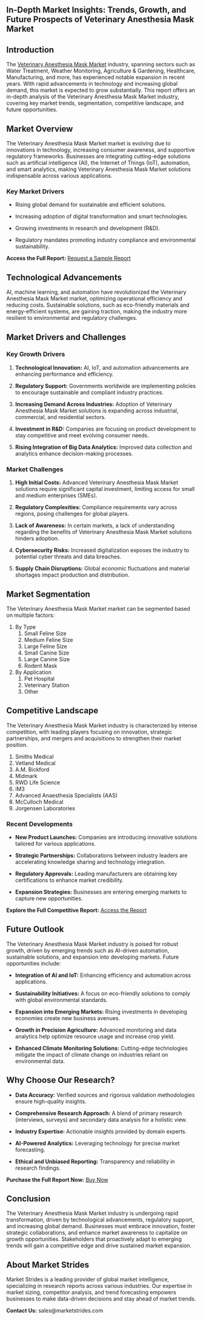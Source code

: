 <h2 data-pm-slice=""><strong>In-Depth Market Insights: Trends, Growth, and Future Prospects of Veterinary Anesthesia Mask Market</strong></h2>
<h2>Introduction</h2>
<p>The <a href="https://marketstrides.com/report/veterinary-anesthesia-mask-market">Veterinary Anesthesia Mask Market</a> industry, spanning sectors such as Water Treatment, Weather Monitoring, Agriculture &amp; Gardening, Healthcare, Manufacturing, and more, has experienced notable expansion in recent years. With rapid advancements in technology and increasing global demand, this market is expected to grow substantially. This report offers an in-depth analysis of the Veterinary Anesthesia Mask Market industry, covering key market trends, segmentation, competitive landscape, and future opportunities.</p>
<h2>Market Overview</h2>
<p>The Veterinary Anesthesia Mask Market market is evolving due to innovations in technology, increasing consumer awareness, and supportive regulatory frameworks. Businesses are integrating cutting-edge solutions such as artificial intelligence (AI), the Internet of Things (IoT), automation, and smart analytics, making Veterinary Anesthesia Mask Market solutions indispensable across various applications.</p>
<h3>Key Market Drivers</h3>
<ul data-spread="">
<li>
<p>Rising global demand for sustainable and efficient solutions.</p>
</li>
<li>
<p>Increasing adoption of digital transformation and smart technologies.</p>
</li>
<li>
<p>Growing investments in research and development (R&amp;D).</p>
</li>
<li>
<p>Regulatory mandates promoting industry compliance and environmental sustainability.</p>
</li>
</ul>
<p><strong>Access the Full Report:</strong> <a href="https://marketstrides.com/request-sample/veterinary-anesthesia-mask-market">Request a Sample Report</a></p>
<h2>Technological Advancements</h2>
<p>AI, machine learning, and automation have revolutionized the Veterinary Anesthesia Mask Market market, optimizing operational efficiency and reducing costs. Sustainable solutions, such as eco-friendly materials and energy-efficient systems, are gaining traction, making the industry more resilient to environmental and regulatory challenges.</p>
<h2>Market Drivers and Challenges</h2>
<h3>Key Growth Drivers</h3>
<ol start="" data-spread="">
<li>
<p><strong>Technological Innovation:</strong> AI, IoT, and automation advancements are enhancing performance and efficiency.</p>
</li>
<li>
<p><strong>Regulatory Support:</strong> Governments worldwide are implementing policies to encourage sustainable and compliant industry practices.</p>
</li>
<li>
<p><strong>Increasing Demand Across Industries:</strong> Adoption of Veterinary Anesthesia Mask Market solutions is expanding across industrial, commercial, and residential sectors.</p>
</li>
<li>
<p><strong>Investment in R&amp;D:</strong> Companies are focusing on product development to stay competitive and meet evolving consumer needs.</p>
</li>
<li>
<p><strong>Rising Integration of Big Data Analytics:</strong> Improved data collection and analytics enhance decision-making processes.</p>
</li>
</ol>
<h3>Market Challenges</h3>
<ol start="" data-spread="">
<li>
<p><strong>High Initial Costs:</strong> Advanced Veterinary Anesthesia Mask Market solutions require significant capital investment, limiting access for small and medium enterprises (SMEs).</p>
</li>
<li>
<p><strong>Regulatory Complexities:</strong> Compliance requirements vary across regions, posing challenges for global players.</p>
</li>
<li>
<p><strong>Lack of Awareness:</strong> In certain markets, a lack of understanding regarding the benefits of Veterinary Anesthesia Mask Market solutions hinders adoption.</p>
</li>
<li>
<p><strong>Cybersecurity Risks:</strong> Increased digitalization exposes the industry to potential cyber threats and data breaches.</p>
</li>
<li>
<p><strong>Supply Chain Disruptions:</strong> Global economic fluctuations and material shortages impact production and distribution.</p>
</li>
</ol>
<h2>Market Segmentation</h2>
<p>The Veterinary Anesthesia Mask Market market can be segmented based on multiple factors:</p>
<ol>
<li>By Type
<ol>
<li>Small Feline Size</li>
<li>Medium Feline Size</li>
<li>Large Feline Size</li>
<li>Small Canine Size</li>
<li>Large Canine Size</li>
<li>Rodent Mask</li>
</ol>
</li>
<li>By Application
<ol>
<li>Pet Hospital</li>
<li>Veterinary Station</li>
<li>Other</li>
</ol>
</li>
</ol>
<h2>Competitive Landscape</h2>
<p>The Veterinary Anesthesia Mask Market industry is characterized by intense competition, with leading players focusing on innovation, strategic partnerships, and mergers and acquisitions to strengthen their market position.</p>
<ol>
<li>Smiths Medical</li>
<li>Vetland Medical</li>
<li>A.M. Bickford</li>
<li>Midmark</li>
<li>RWD Life Science</li>
<li>iM3</li>
<li>Advanced Anaesthesia Specialists (AAS)</li>
<li>McCulloch Medical</li>
<li>Jorgensen Laboratories</li>
</ol>
<h3>Recent Developments</h3>
<ul data-spread="">
<li>
<p><strong>New Product Launches:</strong> Companies are introducing innovative solutions tailored for various applications.</p>
</li>
<li>
<p><strong>Strategic Partnerships:</strong> Collaborations between industry leaders are accelerating knowledge sharing and technology integration.</p>
</li>
<li>
<p><strong>Regulatory Approvals:</strong> Leading manufacturers are obtaining key certifications to enhance market credibility.</p>
</li>
<li>
<p><strong>Expansion Strategies:</strong> Businesses are entering emerging markets to capture new opportunities.</p>
</li>
</ul>
<p><strong>Explore the Full Competitive Report:</strong> <a href="https://marketstrides.com/report/veterinary-anesthesia-mask-market">Access the Report</a></p>
<h2>Future Outlook</h2>
<p>The Veterinary Anesthesia Mask Market industry is poised for robust growth, driven by emerging trends such as AI-driven automation, sustainable solutions, and expansion into developing markets. Future opportunities include:</p>
<ul data-spread="">
<li>
<p><strong>Integration of AI and IoT:</strong> Enhancing efficiency and automation across applications.</p>
</li>
<li>
<p><strong>Sustainability Initiatives:</strong> A focus on eco-friendly solutions to comply with global environmental standards.</p>
</li>
<li>
<p><strong>Expansion into Emerging Markets:</strong> Rising investments in developing economies create new business avenues.</p>
</li>
<li>
<p><strong>Growth in Precision Agriculture:</strong> Advanced monitoring and data analytics help optimize resource usage and increase crop yield.</p>
</li>
<li>
<p><strong>Enhanced Climate Monitoring Solutions:</strong> Cutting-edge technologies mitigate the impact of climate change on industries reliant on environmental data.</p>
</li>
</ul>
<h2>Why Choose Our Research?</h2>
<ul data-spread="">
<li>
<p><strong>Data Accuracy:</strong> Verified sources and rigorous validation methodologies ensure high-quality insights.</p>
</li>
<li>
<p><strong>Comprehensive Research Approach:</strong> A blend of primary research (interviews, surveys) and secondary data analysis for a holistic view.</p>
</li>
<li>
<p><strong>Industry Expertise:</strong> Actionable insights provided by domain experts.</p>
</li>
<li>
<p><strong>AI-Powered Analytics:</strong> Leveraging technology for precise market forecasting.</p>
</li>
<li>
<p><strong>Ethical and Unbiased Reporting:</strong> Transparency and reliability in research findings.</p>
</li>
</ul>
<p><strong>Purchase the Full Report Now:</strong> <a href="https://marketstrides.com/buyNow/veterinary-anesthesia-mask-market?price=single_price">Buy Now</a></p>
<h2>Conclusion</h2>
<p>The Veterinary Anesthesia Mask Market industry is undergoing rapid transformation, driven by technological advancements, regulatory support, and increasing global demand. Businesses must embrace innovation, foster strategic collaborations, and enhance market awareness to capitalize on growth opportunities. Stakeholders that proactively adapt to emerging trends will gain a competitive edge and drive sustained market expansion.</p>
<h2>About Market Strides</h2>
<p>Market Strides is a leading provider of global market intelligence, specializing in research reports across various industries. Our expertise in market sizing, competitor analysis, and trend forecasting empowers businesses to make data-driven decisions and stay ahead of market trends.</p>
<p><strong>Contact Us:</strong> <a>sales@marketstrides.com</a></p>
